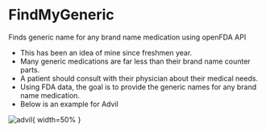 # FindMyGeneric
Finds generic name for any brand name medication using openFDA API

* This has been an idea of mine since freshmen year.
* Many generic medications are far less than their brand name counter parts. 
* A patient should consult with their physician about their medical needs. 
* Using FDA data, the goal is to provide the generic names for any brand name medication. 
* Below is an example for Advil

![advil](https://user-images.githubusercontent.com/53100755/121836130-e4c6ce80-cca0-11eb-8a15-3e2f03b96d97.png){ width=50% }
